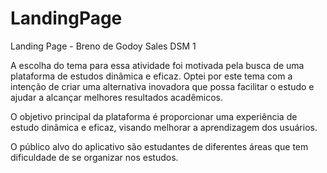 # LandingPage
Landing Page - Breno de Godoy Sales DSM 1

A escolha do tema para essa atividade foi motivada pela busca de uma plataforma de estudos dinâmica e eficaz. Optei por este tema com a intenção de criar uma alternativa inovadora que possa facilitar o estudo e ajudar a alcançar melhores resultados acadêmicos.

O objetivo principal da plataforma é proporcionar uma experiência de estudo dinâmica e eficaz, visando melhorar a aprendizagem dos usuários.

O público alvo do aplicativo são estudantes de diferentes áreas que tem dificuldade de se organizar nos estudos.
